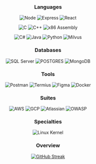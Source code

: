 <div align="center">

 

 ### Languages 
 
 ![Node](https://img.shields.io/badge/%E2%80%8E-Node.JS-8957e5?style=for-the-badge&logo=nodedotjs&logoColor=D6E7FF)
 ![Express](https://img.shields.io/badge/%E2%80%8E-Express.JS-8957e5?style=for-the-badge&logo=javascript&logoColor=D6E7FF)
 ![React](https://img.shields.io/badge/%E2%80%8E-React.JS-8957e5?style=for-the-badge&logo=react&logoColor=D6E7FF)
 
 ![C](https://img.shields.io/badge/%E2%80%8E-C-8957e5?style=for-the-badge&logo=C&logoColor=D6E7FF)
 ![C++](https://img.shields.io/badge/%E2%80%8E-C++-8957e5?style=for-the-badge&logo=cplusplus&logoColor=D6E7FF)
 ![x86 Assembly](https://img.shields.io/badge/%E2%80%8E-Assembly-8957e5?style=for-the-badge&logo=assemblyscript&logoColor=D6E7FF)
 
 ![C#](https://img.shields.io/badge/%E2%80%8E-C%23-8957e5?style=for-the-badge&logo=csharp&logoColor=D6E7FF)
 ![Java](https://img.shields.io/badge/%E2%80%8E-Java-8957e5?style=for-the-badge&logo=Oracle&logoColor=D6E7FF)
 ![Python](https://img.shields.io/badge/%E2%80%8E-Python-8957e5?style=for-the-badge&logo=Python&logoColor=D6E7FF)
 ![Milvus](https://img.shields.io/badge/%E2%80%8E-Milvus-1755ad?style=for-the-badge&logo=Milvus&logoColor=D6E7FF)

 
  ### Databases
 ![SQL Server](https://img.shields.io/badge/%E2%80%8E-SQL-1755ad?style=for-the-badge&logo=microsoftsqlserver&logoColor=D6E7FF)
 ![POSTGRES](https://img.shields.io/badge/%E2%80%8E-POSTGRES-1755ad?style=for-the-badge&logo=postgresql&logoColor=D6E7FF)
 ![MongoDB](https://img.shields.io/badge/%E2%80%8E-Mongo-1755ad?style=for-the-badge&logo=MongoDB&logoColor=D6E7FF)


  ### Tools
 ![Postman](https://img.shields.io/badge/%E2%80%8E-postman-25abba?style=for-the-badge&logo=postman&logoColor=D6E7FF)
 ![Termius](https://img.shields.io/badge/%E2%80%8E-Termius-25abba?style=for-the-badge&logo=gnometerminal&logoColor=D6E7FF)
 ![Figma](https://img.shields.io/badge/%E2%80%8E-Figma-25abba?style=for-the-badge&logo=figma&logoColor=D6E7FF)
 ![Docker](https://img.shields.io/badge/%E2%80%8E-Docker-25abba?style=for-the-badge&logo=docker&logoColor=D6E7FF)

 
  ### Suites
 ![AWS](https://img.shields.io/badge/%E2%80%8E-AWS-32a85a?style=for-the-badge&logo=amazonaws&logoColor=D6E7FF)
 ![GCP](https://img.shields.io/badge/%E2%80%8E-GCP-32a85a?style=for-the-badge&logo=googlecloud&logoColor=D6E7FF)
 ![Atlassian](https://img.shields.io/badge/%E2%80%8E-Atlassian-32a85a?style=for-the-badge&logo=atlassian&logoColor=D6E7FF)
 ![OWASP](https://img.shields.io/badge/%E2%80%8E-OWASP-32a85a?style=for-the-badge&logo=OWASP&logoColor=D6E7FF)
 
 ### Specialties
 ![Linux Kernel](https://img.shields.io/badge/%E2%80%8E-Linux-ad1f5d?style=for-the-badge&logo=linux&logoColor=D6E7FF)

 ### Overview
 [![GitHub Streak](https://github-readme-streak-stats.herokuapp.com?user=agahEbrahimi&theme=tokyonight&hide_border=true)](https://git.io/streak-stats)

</div>
